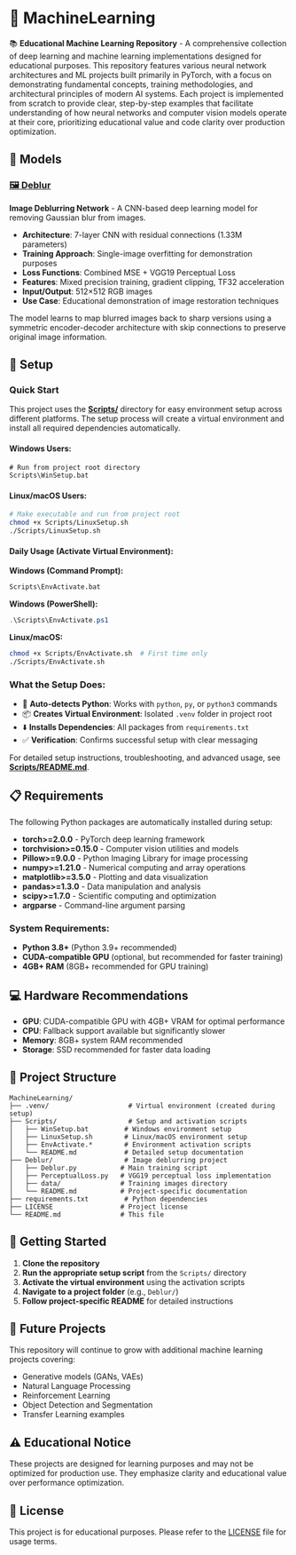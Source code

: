 # 🧠 MachineLearning

📚 **Educational Machine Learning Repository** - A comprehensive collection of deep learning and machine learning implementations designed for educational purposes. This repository features various neural network architectures and ML projects built primarily in PyTorch, with a focus on demonstrating fundamental concepts, training methodologies, and architectural principles of modern AI systems. Each project is implemented from scratch to provide clear, step-by-step examples that facilitate understanding of how neural networks and computer vision models operate at their core, prioritizing educational value and code clarity over production optimization.

## 🤖 Models

### [🖼️ Deblur](Deblur/)
**Image Deblurring Network** - A CNN-based deep learning model for removing Gaussian blur from images.

- **Architecture**: 7-layer CNN with residual connections (1.33M parameters)
- **Training Approach**: Single-image overfitting for demonstration purposes
- **Loss Functions**: Combined MSE + VGG19 Perceptual Loss
- **Features**: Mixed precision training, gradient clipping, TF32 acceleration
- **Input/Output**: 512×512 RGB images
- **Use Case**: Educational demonstration of image restoration techniques

The model learns to map blurred images back to sharp versions using a symmetric encoder-decoder architecture with skip connections to preserve original image information.

## 🚀 Setup

### Quick Start

This project uses the **[Scripts/](Scripts/)** directory for easy environment setup across different platforms. The setup process will create a virtual environment and install all required dependencies automatically.

#### Windows Users:
```cmd
# Run from project root directory
Scripts\WinSetup.bat
```

#### Linux/macOS Users:
```bash
# Make executable and run from project root
chmod +x Scripts/LinuxSetup.sh
./Scripts/LinuxSetup.sh
```

#### Daily Usage (Activate Virtual Environment):

**Windows (Command Prompt):**
```cmd
Scripts\EnvActivate.bat
```

**Windows (PowerShell):**
```powershell
.\Scripts\EnvActivate.ps1
```

**Linux/macOS:**
```bash
chmod +x Scripts/EnvActivate.sh  # First time only
./Scripts/EnvActivate.sh
```

### What the Setup Does:
- 🐍 **Auto-detects Python**: Works with `python`, `py`, or `python3` commands
- 📦 **Creates Virtual Environment**: Isolated `.venv` folder in project root
- ⬇️ **Installs Dependencies**: All packages from `requirements.txt`
- ✅ **Verification**: Confirms successful setup with clear messaging

For detailed setup instructions, troubleshooting, and advanced usage, see **[Scripts/README.md](Scripts/README.md)**.

## 📋 Requirements

The following Python packages are automatically installed during setup:

- **torch>=2.0.0** - PyTorch deep learning framework
- **torchvision>=0.15.0** - Computer vision utilities and models
- **Pillow>=9.0.0** - Python Imaging Library for image processing
- **numpy>=1.21.0** - Numerical computing and array operations
- **matplotlib>=3.5.0** - Plotting and data visualization
- **pandas>=1.3.0** - Data manipulation and analysis
- **scipy>=1.7.0** - Scientific computing and optimization
- **argparse** - Command-line argument parsing

### System Requirements:
- **Python 3.8+** (Python 3.9+ recommended)
- **CUDA-compatible GPU** (optional, but recommended for faster training)
- **4GB+ RAM** (8GB+ recommended for GPU training)

## 💻 Hardware Recommendations

- **GPU**: CUDA-compatible GPU with 4GB+ VRAM for optimal performance
- **CPU**: Fallback support available but significantly slower
- **Memory**: 8GB+ system RAM recommended
- **Storage**: SSD recommended for faster data loading

## 📁 Project Structure

```
MachineLearning/
├── .venv/                    # Virtual environment (created during setup)
├── Scripts/                  # Setup and activation scripts
│   ├── WinSetup.bat         # Windows environment setup
│   ├── LinuxSetup.sh        # Linux/macOS environment setup
│   ├── EnvActivate.*        # Environment activation scripts
│   └── README.md            # Detailed setup documentation
├── Deblur/                  # Image deblurring project
│   ├── Deblur.py           # Main training script
│   ├── PerceptualLoss.py   # VGG19 perceptual loss implementation
│   ├── data/               # Training images directory
│   └── README.md           # Project-specific documentation
├── requirements.txt         # Python dependencies
├── LICENSE                 # Project license
└── README.md               # This file
```

## 🎯 Getting Started

1. **Clone the repository**
2. **Run the appropriate setup script** from the `Scripts/` directory
3. **Activate the virtual environment** using the activation scripts
4. **Navigate to a project folder** (e.g., `Deblur/`) 
5. **Follow project-specific README** for detailed instructions

## 🔮 Future Projects

This repository will continue to grow with additional machine learning projects covering:
- Generative models (GANs, VAEs)
- Natural Language Processing
- Reinforcement Learning
- Object Detection and Segmentation
- Transfer Learning examples

## ⚠️ Educational Notice

These projects are designed for learning purposes and may not be optimized for production use. They emphasize clarity and educational value over performance optimization.

## 📄 License

This project is for educational purposes. Please refer to the [LICENSE](LICENSE) file for usage terms.